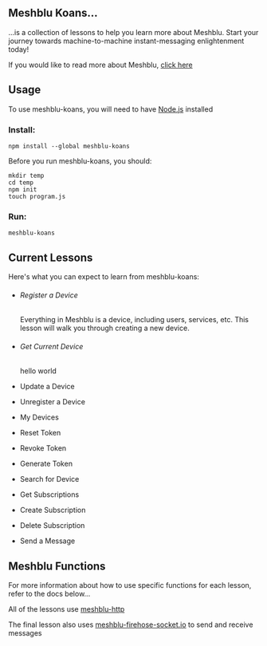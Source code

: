## Meshblu Koans...
...is a collection of lessons to help you learn more about Meshblu. Start your journey towards machine-to-machine instant-messaging enlightenment today!

If you would like to read more about Meshblu, [click here](https://meshblu.readme.io/)

## Usage
To use meshblu-koans, you will need to have [Node.js](https://nodejs.org/en/) installed

### Install:
```
npm install --global meshblu-koans
```

Before you run meshblu-koans, you should:

```
mkdir temp
cd temp
npm init
touch program.js
```

### Run:
```
meshblu-koans
```

## Current Lessons
Here's what you can expect to learn from meshblu-koans:

- ###### Register a Device

  Everything in Meshblu is a device, including users, services, etc. This lesson will walk you through creating a new device.
- ###### Get Current Device

  hello world

- Update a Device
- Unregister a Device
- My Devices
- Reset Token
- Revoke Token
- Generate Token
- Search for Device
- Get Subscriptions
- Create Subscription
- Delete Subscription
- Send a Message

## Meshblu Functions
For more information about how to use specific functions for each lesson, refer to the docs below...

All of the lessons use [meshblu-http](https://www.npmjs.com/package/meshblu-http)

The final lesson also uses [meshblu-firehose-socket.io](https://www.npmjs.com/package/meshblu-firehose-socket.io) to send and receive messages
